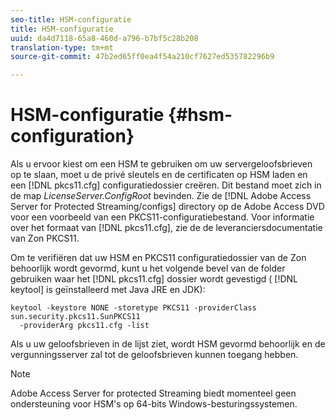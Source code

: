 ```yaml
---
seo-title: HSM-configuratie
title: HSM-configuratie
uuid: da4d7118-65a8-460d-a796-b7bf5c28b208
translation-type: tm+mt
source-git-commit: 47b2ed65ff0ea4f54a210cf7627ed535782296b9

---
```



# HSM-configuratie {#hsm-configuration}

Als u ervoor kiest om een HSM te gebruiken om uw servergeloofsbrieven op te slaan, moet u de privé sleutels en de certificaten op HSM laden en een [!DNL pkcs11.cfg] configuratiedossier creëren. Dit bestand moet zich in de map *LicenseServer.ConfigRoot* bevinden. Zie de [!DNL Adobe Access Server for Protected Streaming/configs] directory op de Adobe Access DVD voor een voorbeeld van een PKCS11-configuratiebestand. Voor informatie over het formaat van [!DNL pkcs11.cfg], zie de de leveranciersdocumentatie van Zon PKCS11.

Om te verifiëren dat uw HSM en PKCS11 configuratiedossier van de Zon behoorlijk wordt gevormd, kunt u het volgende bevel van de folder gebruiken waar het [!DNL pkcs11.cfg] dossier wordt gevestigd ( [!DNL keytool] is geïnstalleerd met Java JRE en JDK):

```
keytool -keystore NONE -storetype PKCS11 -providerClass sun.security.pkcs11.SunPKCS11 
  -providerArg pkcs11.cfg -list
```

Als u uw geloofsbrieven in de lijst ziet, wordt HSM gevormd behoorlijk en de vergunningsserver zal tot de geloofsbrieven kunnen toegang hebben.

> [!NOTE]
> Adobe Access Server for protected Streaming biedt momenteel geen ondersteuning voor HSM&#39;s op 64-bits Windows-besturingssystemen.

